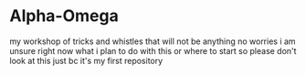# Alpha-Omega
my workshop of tricks and whistles that will not be anything no worries
i am unsure right now what i plan to do with this or where to start so please don't look at this just bc it's my first repository